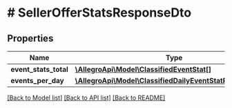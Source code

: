 # # SellerOfferStatsResponseDto

## Properties

Name | Type | Description | Notes
------------ | ------------- | ------------- | -------------
**event_stats_total** | [**\AllegroApi\Model\ClassifiedEventStat[]**](ClassifiedEventStat.md) |  | [optional]
**events_per_day** | [**\AllegroApi\Model\ClassifiedDailyEventStatResponseDto[]**](ClassifiedDailyEventStatResponseDto.md) |  | [optional]

[[Back to Model list]](../../README.md#models) [[Back to API list]](../../README.md#endpoints) [[Back to README]](../../README.md)
